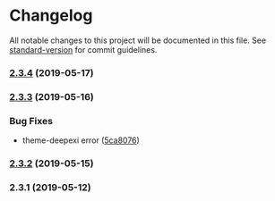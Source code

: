 # Changelog

All notable changes to this project will be documented in this file. See [standard-version](https://github.com/conventional-changelog/standard-version) for commit guidelines.

### [2.3.4](https://github.com/levy9527/nuxt-element-dashboard/compare/v2.3.3...v2.3.4) (2019-05-17)



### [2.3.3](https://github.com/levy9527/nuxt-element-dashboard/compare/v2.3.2...v2.3.3) (2019-05-16)


### Bug Fixes

* theme-deepexi error ([5ca8076](https://github.com/levy9527/nuxt-element-dashboard/commit/5ca8076))



### [2.3.2](https://github.com/levy9527/nuxt-element-dashboard/compare/v2.3.1...v2.3.2) (2019-05-15)



### 2.3.1 (2019-05-12)
